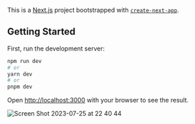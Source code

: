 This is a [Next.js](https://nextjs.org/) project bootstrapped with [`create-next-app`](https://github.com/vercel/next.js/tree/canary/packages/create-next-app).

## Getting Started

First, run the development server:

```bash
npm run dev
# or
yarn dev
# or
pnpm dev
```

Open [http://localhost:3000](http://localhost:3000) with your browser to see the result.

![Screen Shot 2023-07-25 at 22 40 44](https://github.com/brunovgois/canvas-mvp/assets/17735245/c27a1da9-1f30-42b5-8ad2-51a6e79e4c82)
